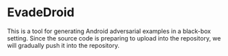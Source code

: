 # EvadeDroid
This is a tool for generating Android adversarial examples in a black-box setting. Since the source code is preparing to upload into the repository, we will gradually push it into the repository. 

